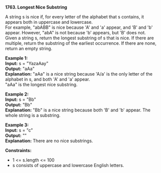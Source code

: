 **1763. Longest Nice Substring**

A string s is nice if, for every letter of the alphabet that s contains, it appears both in uppercase and lowercase.   
For example, "abABB" is nice because 'A' and 'a' appear, and 'B' and 'b' appear. However, "abA" is not because 'b' appears, but 'B' does not.  
Given a string s, return the longest substring of s that is nice. If there are multiple, return the substring of the earliest occurrence. If there are none, return an empty string.  

**Example 1:**  
**Input:** s = "YazaAay"  
**Output:** "aAa"  
**Explanation:** "aAa" is a nice string because 'A/a' is the only letter of the alphabet in s, and both 'A' and 'a' appear.  
"aAa" is the longest nice substring.  

**Example 2:**  
**Input:** s = "Bb"  
**Output:** "Bb"  
**Explanation:** "Bb" is a nice string because both 'B' and 'b' appear. The whole string is a substring.  

**Example 3:**  
**Input:** s = "c"  
**Output:** ""  
**Explanation:** There are no nice substrings.  

**Constraints:**  
- 1 <= s.length <= 100  
- s consists of uppercase and lowercase English letters.  